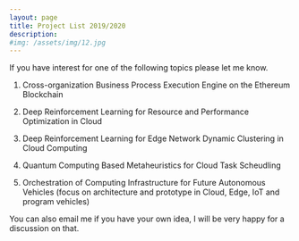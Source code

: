 ```yaml
---
layout: page
title: Project List 2019/2020 
description:
#img: /assets/img/12.jpg
---
```



If you have interest for one of the following topics please let me know. 


1. Cross-organization Business Process Execution Engine on the Ethereum Blockchain

1. Deep Reinforcement Learning for Resource and Performance Optimization in Cloud

1. Deep Reinforcement Learning for Edge Network Dynamic Clustering in Cloud Computing

1. Quantum Computing Based Metaheuristics for Cloud Task Scheudling

1. Orchestration of Computing Infrastructure for Future Autonomous Vehicles (focus on architecture and prototype in Cloud, Edge, IoT and program vehicles)


You can also email me if you have your own idea, I will be very happy for a discussion on that.

